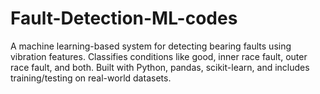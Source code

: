 # Fault-Detection-ML-codes
A machine learning-based system for detecting bearing faults using vibration features. Classifies conditions like good, inner race fault, outer race fault, and both. Built with Python, pandas, scikit-learn, and includes training/testing on real-world datasets.
